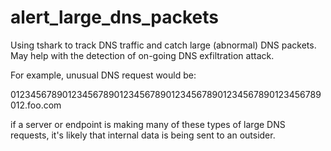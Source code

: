 # alert_large_dns_packets
Using tshark to track DNS traffic and catch large (abnormal) DNS packets. 
May help with the detection of on-going DNS exfiltration attack.

For example, unusual DNS request would be:

012345678901234567890123456789012345678901234567890123456789012.foo.com

if a server or endpoint is making many of these types of large DNS requests, it's likely that internal data is being sent to an outsider.
